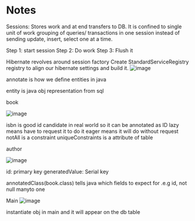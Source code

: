 # Notes

Sessions: Stores work and at end transfers to DB. It is confined to single unit of work
grouping of queries/ transactions in one session instead of sending update, insert, select one at a time.

Step 1: start session
Step 2: Do work
Step 3: Flush it

Hibernate revolves around session factory
Create StandardServiceRegistry registry to align our hibernate settings and build it.
![image](https://github.com/user-attachments/assets/a97772d5-302b-4c9b-8677-2a2f2ee2ebc4)

annotate is how we define entities in java

entity is java obj representation from sql

book

![image](https://github.com/user-attachments/assets/5273acbd-d5a7-47d5-beaa-5f7cd703ef05)

isbn is good id candidate in real world so it can be annotated as ID
lazy means have to request it to do it
eager means it will do without request
notAll is a constraint
uniqueConstraints is a attribute of table

author

![image](https://github.com/user-attachments/assets/959347fe-e62c-423b-88f0-8009d2e6726a)

id: primary key
generatedValue: Serial key

annotatedClass(book.class) tells java which fields to expect for .e.g id, not null manyto one

Main
![image](https://github.com/user-attachments/assets/519e5b57-6558-47e1-8f0a-db63998eb87e)

instantiate obj in main and it will appear on the db table
